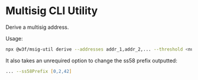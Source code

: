 # Multisig CLI Utility

Derive a multisig address.

Usage:

```zsh
npx @w3f/msig-util derive --addresses addr_1,addr_2,... --threshold <num>
```

It also takes an unrequired option to change the ss58 prefix outputted:

```zsh
... --ss58Prefix [0,2,42]
```
